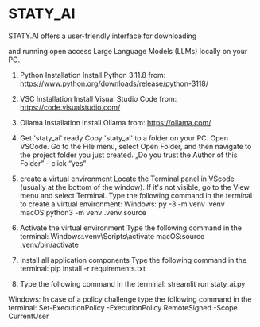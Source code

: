 # STATY_AI


STATY.AI offers a user-friendly interface for downloading 

and running open access Large Language Models (LLMs) locally on your PC.


1. Python Installation
Install Python 3.11.8 from: https://www.python.org/downloads/release/python-3118/

2. VSC Installation
Install Visual Studio Code from: https://code.visualstudio.com/

3. Ollama Installation
Install Ollama from: https://ollama.com/

4. Get 'staty_ai' ready
Copy 'staty_ai' to a folder on your PC. Open VSCode. Go to the File menu, select Open Folder, and then navigate to the project folder you just created.
„Do you trust the Author of this Folder” – click “yes”

5. create a virtual environment
Locate the Terminal panel in VScode (usually at the bottom of the window). If it's not visible, go to the View menu and select Terminal. Type the following command in the terminal to create a virtual environment:
Windows: py -3 -m venv .venv
macOS:python3 -m venv .venv source 

6. Activate the virtual environment
Type the following command in the terminal:
Windows:.venv\Scripts\activate
macOS:source .venv/bin/activate 

7. Install all application components
Type the following command in the terminal: 
pip install -r requirements.txt

8. Type the following command in the terminal:
streamlit run staty_ai.py

Windows: In case of a policy challenge type the following command in the terminal: Set-ExecutionPolicy -ExecutionPolicy RemoteSigned -Scope CurrentUser









